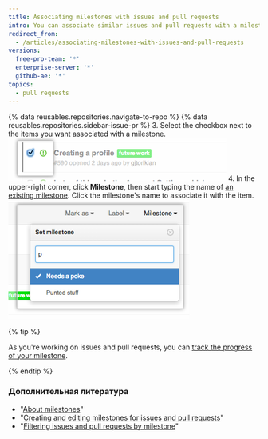 ```yaml
---
title: Associating milestones with issues and pull requests
intro: You can associate similar issues and pull requests with a milestone to better track their progress.
redirect_from:
  - /articles/associating-milestones-with-issues-and-pull-requests
versions:
  free-pro-team: '*'
  enterprise-server: '*'
  github-ae: '*'
topics:
  - pull requests
---
```


{% data reusables.repositories.navigate-to-repo %}
{% data reusables.repositories.sidebar-issue-pr %}
3. Select the checkbox next to the items you want associated with a milestone. ![Issues metadata checkbox](/assets/images/help/issues/issues_assign_checkbox.png)
4. In the upper-right corner, click **Milestone**, then start typing the name of [an existing milestone](/articles/creating-and-editing-milestones-for-issues-and-pull-requests). Click the milestone's name to associate it with the item. ![Issues Milestone assignment drop-down](/assets/images/help/issues/issues_assigning_milestone_dropdown.png)

{% tip %}

As you're working on issues and pull requests, you can [track the progress of your milestone](/articles/viewing-your-milestone-s-progress).

{% endtip %}

### Дополнительная литература

- "[About milestones](/articles/about-milestones)"
- "[Creating and editing milestones for issues and pull requests](/articles/creating-and-editing-milestones-for-issues-and-pull-requests)"
- "[Filtering issues and pull requests by milestone](/articles/filtering-issues-and-pull-requests-by-milestone)"
